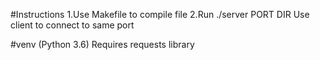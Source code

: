#Instructions
1.Use Makefile to compile file 
2.Run ./server PORT DIR
Use client to connect to same port

#venv (Python 3.6)
Requires requests library